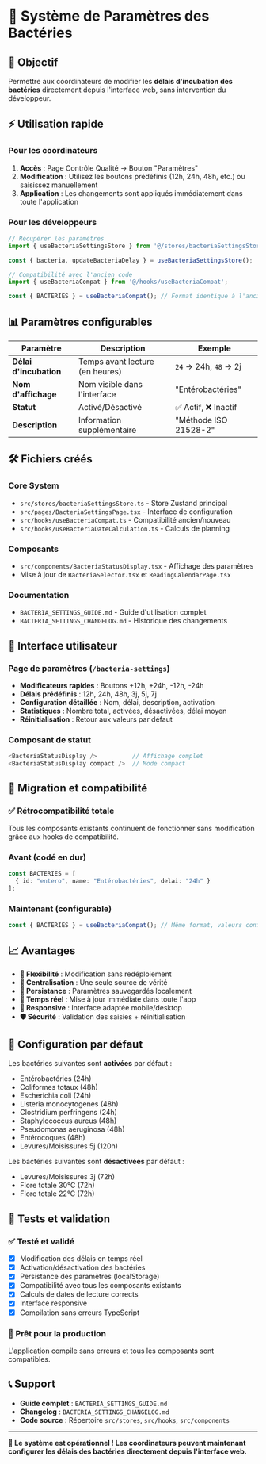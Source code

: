 # 🦠 Système de Paramètres des Bactéries

## 🎯 Objectif

Permettre aux coordinateurs de modifier les **délais d'incubation des bactéries** directement depuis l'interface web, sans intervention du développeur.

## ⚡ Utilisation rapide

### Pour les coordinateurs
1. **Accès** : Page Contrôle Qualité → Bouton "Paramètres"
2. **Modification** : Utilisez les boutons prédéfinis (12h, 24h, 48h, etc.) ou saisissez manuellement
3. **Application** : Les changements sont appliqués immédiatement dans toute l'application

### Pour les développeurs
```typescript
// Récupérer les paramètres
import { useBacteriaSettingsStore } from '@/stores/bacteriaSettingsStore';

const { bacteria, updateBacteriaDelay } = useBacteriaSettingsStore();

// Compatibilité avec l'ancien code
import { useBacteriaCompat } from '@/hooks/useBacteriaCompat';

const { BACTERIES } = useBacteriaCompat(); // Format identique à l'ancien système
```

## 📊 Paramètres configurables

| Paramètre | Description | Exemple |
|-----------|-------------|---------|
| **Délai d'incubation** | Temps avant lecture (en heures) | `24` → 24h, `48` → 2j |
| **Nom d'affichage** | Nom visible dans l'interface | "Entérobactéries" |
| **Statut** | Activé/Désactivé | ✅ Actif, ❌ Inactif |
| **Description** | Information supplémentaire | "Méthode ISO 21528-2" |

## 🛠️ Fichiers créés

### Core System
- `src/stores/bacteriaSettingsStore.ts` - Store Zustand principal
- `src/pages/BacteriaSettingsPage.tsx` - Interface de configuration
- `src/hooks/useBacteriaCompat.ts` - Compatibilité ancien/nouveau
- `src/hooks/useBacteriaDateCalculation.ts` - Calculs de planning

### Composants
- `src/components/BacteriaStatusDisplay.tsx` - Affichage des paramètres
- Mise à jour de `BacteriaSelector.tsx` et `ReadingCalendarPage.tsx`

### Documentation
- `BACTERIA_SETTINGS_GUIDE.md` - Guide d'utilisation complet
- `BACTERIA_SETTINGS_CHANGELOG.md` - Historique des changements

## 🎨 Interface utilisateur

### Page de paramètres (`/bacteria-settings`)
- **Modificateurs rapides** : Boutons +12h, +24h, -12h, -24h
- **Délais prédéfinis** : 12h, 24h, 48h, 3j, 5j, 7j
- **Configuration détaillée** : Nom, délai, description, activation
- **Statistiques** : Nombre total, activées, désactivées, délai moyen
- **Réinitialisation** : Retour aux valeurs par défaut

### Composant de statut
```typescript
<BacteriaStatusDisplay />          // Affichage complet
<BacteriaStatusDisplay compact />  // Mode compact
```

## 🔄 Migration et compatibilité

### ✅ Rétrocompatibilité totale
Tous les composants existants continuent de fonctionner sans modification grâce aux hooks de compatibilité.

### Avant (codé en dur)
```typescript
const BACTERIES = [
  { id: "entero", name: "Entérobactéries", delai: "24h" }
];
```

### Maintenant (configurable)
```typescript
const { BACTERIES } = useBacteriaCompat(); // Même format, valeurs configurables !
```

## 📈 Avantages

- **🚀 Flexibilité** : Modification sans redéploiement
- **🎯 Centralisation** : Une seule source de vérité
- **💾 Persistance** : Paramètres sauvegardés localement
- **🔄 Temps réel** : Mise à jour immédiate dans toute l'app
- **📱 Responsive** : Interface adaptée mobile/desktop
- **🛡️ Sécurité** : Validation des saisies + réinitialisation

## 🔧 Configuration par défaut

Les bactéries suivantes sont **activées** par défaut :
- Entérobactéries (24h)
- Coliformes totaux (48h) 
- Escherichia coli (24h)
- Listeria monocytogenes (48h)
- Clostridium perfringens (24h)
- Staphylococcus aureus (48h)
- Pseudomonas aeruginosa (48h)
- Entérocoques (48h)
- Levures/Moisissures 5j (120h)

Les bactéries suivantes sont **désactivées** par défaut :
- Levures/Moisissures 3j (72h)
- Flore totale 30°C (72h)
- Flore totale 22°C (72h)

## 🧪 Tests et validation

### ✅ Testé et validé
- [x] Modification des délais en temps réel
- [x] Activation/désactivation des bactéries
- [x] Persistance des paramètres (localStorage)
- [x] Compatibilité avec tous les composants existants
- [x] Calculs de dates de lecture corrects
- [x] Interface responsive
- [x] Compilation sans erreurs TypeScript

### 🎯 Prêt pour la production
L'application compile sans erreurs et tous les composants sont compatibles.

## 📞 Support

- **Guide complet** : `BACTERIA_SETTINGS_GUIDE.md`
- **Changelog** : `BACTERIA_SETTINGS_CHANGELOG.md`
- **Code source** : Répertoire `src/stores`, `src/hooks`, `src/components`

---

**🎉 Le système est opérationnel ! Les coordinateurs peuvent maintenant configurer les délais des bactéries directement depuis l'interface web.** 